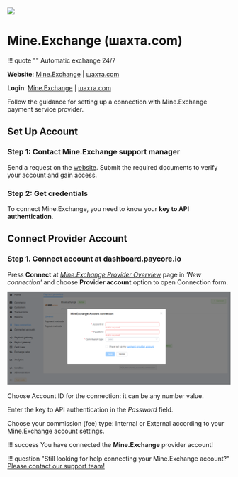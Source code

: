 <img src="https://static.openfintech.io/payment_providers/mineexchange/logo.png?w=400" width="400px" >

# Mine.Exchange (шахта.com)

!!! quote ""
    Automatic exchange 24/7

**Website**: [Mine.Exchange](https://mine.exchange/en/) | [шахта.com](https://xn--80aa7cln.com/en/)

**Login**: [Mine.Exchange](https://mine.exchange/en/login/) | [шахта.com](https://шахта.com/en/login/)

Follow the guidance for setting up a connection with Mine.Exchange payment service provider.

## Set Up Account

### Step 1: Contact Mine.Exchange support manager

Send a request on the [website](https://mine.exchange/en/). Submit the required documents to verify your account and gain access.

### Step 2: Get credentials

To connect Mine.Exchange, you need to know your **key to API authentication**.

## Connect Provider Account

### Step 1. Connect account at dashboard.paycore.io

Press **Connect** at [*Mine.Exchange Provider Overview*](https://dashboard.paycore.io/connect-directory/payment-providers/mineexchange/general) page in *'New connection'* and choose **Provider account** option to open Connection form.

![Connect](images/provider-account.png)

Choose Account ID for the connection: it can be any number value.

Enter the key to API authentication in the *Password* field.

Choose your commission (fee) type: Internal or External according to your Mine.Exchange account settings.

!!! success
    You have connected the **Mine.Exchange** provider account!

<!--

## Connect H2H Merchant Account

### Step 1. Connect H2H account at dashboard.paycore.io

Press **Connect** at [*Mine.Exchange Provider Overview*](https://dashboard.paycore.io/connect-directory/payment-providers/mineexchange/general) page in *'New connection'* and choose **H2H Merchant account** option to open Connection form.

![Connect](images/h2h-merchant-account.png)

Enter credentials:

[//]: # (Choose Test Mode for test connection with Mine.Exchange.)

Choose Currency and Features: set these parameters according to available currencies and features for your Mine.Exchange account.

!!! success
    You have connected **Mine.Exchange** H2H merchant account!

-->

!!! question "Still looking for help connecting your Mine.Exchange account?"
    [Please contact our support team!](mailto:support@paycore.io)
